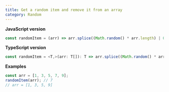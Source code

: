 ```yaml
---
title: Get a random item and remove it from an array
category: Random
---
```


**JavaScript version**

```js
const randomItem = (arr) => arr.splice((Math.random() * arr.length) | 0, 1);
```

**TypeScript version**

```js
const randomItem = <T,>(arr: T[]): T => arr.splice((Math.random() * arr.length) | 0, 1) as unknown as T;
```

**Examples**

```js
const arr = [1, 3, 5, 7, 9];
randomItem(arr); // 7
// arr = [1, 3, 5, 9]
```

